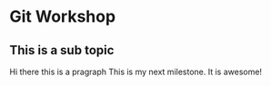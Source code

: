 # Git Workshop
## This is a sub topic 
Hi there this is a pragraph
This is my next milestone. It is awesome! 